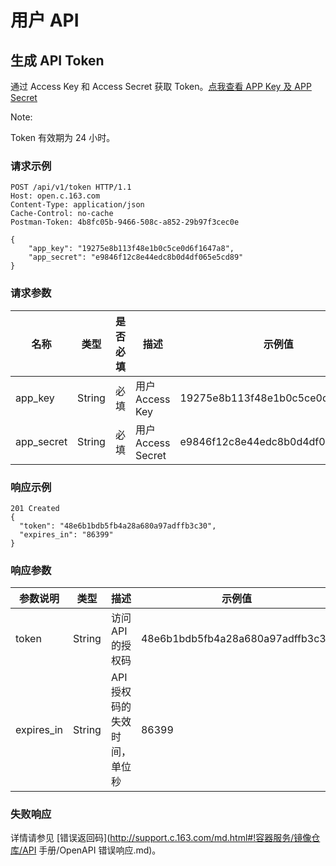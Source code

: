 # 用户 API

## 生成 API Token

通过 Access Key 和 Access Secret 获取 Token。[点我查看 APP Key 及 APP Secret](https://c.163.com/dashboard#/m/account/accesskey/)

<span>Note:</span><div class="alertContent">Token 有效期为 24 小时。</div>

### 请求示例

	POST /api/v1/token HTTP/1.1
	Host: open.c.163.com
	Content-Type: application/json
	Cache-Control: no-cache
	Postman-Token: 4b8fc05b-9466-508c-a852-29b97f3cec0e

	{
	    "app_key": "19275e8b113f48e1b0c5ce0d6f1647a8", 
	    "app_secret": "e9846f12c8e44edc8b0d4df065e5cd89"
	}

### 请求参数

|    名称    |  类型  | 是否必填 |        描述        |              示例值              |
|------------|--------|----------|--------------------|----------------------------------|
| app_key    | String | 必填     | 用户 Access Key    | 19275e8b113f48e1b0c5ce0d6f1647a8 |
| app_secret | String | 必填     | 用户 Access Secret | e9846f12c8e44edc8b0d4df065e5cd89 |



### 响应示例

	201 Created
	{
	  "token": "48e6b1bdb5fb4a28a680a97adffb3c30",
	  "expires_in": "86399"
	}

### 响应参数

|  参数说明  |  类型  |             描述             |              示例值              |
|------------|--------|------------------------------|----------------------------------|
| token      | String | 访问 API 的授权码            | 48e6b1bdb5fb4a28a680a97adffb3c30 |
| expires_in | String | API 授权码的失效时间，单位秒 | 86399                            |

### 失败响应
详情请参见 [错误返回码](http://support.c.163.com/md.html#!容器服务/镜像仓库/API 手册/OpenAPI 错误响应.md)。